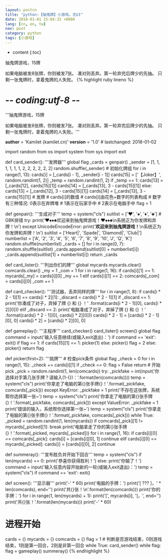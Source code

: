 ```yaml
---
layout: postcn
title: "python:【抽鬼牌】小游戏，无UI"
date: 2018-01-01 15:04:32 +0800
lang: [cn, en, tw]
nav: post
category: python
tags: [小游戏]
---
```


* content
{:toc}

抽鬼牌游戏，15牌

如果电脑被发8张牌，你则被发7张。
凑对则丢弃。第一轮弃完后牌少的先抽。
只剩一张鬼牌时，拿着鬼牌的人失败。<!-- more -->
{% highlight ruby lineno %}
# -*- coding:utf-8 -*-
'''抽鬼牌游戏，15牌

如果电脑被发8张牌，你则被发7张。
凑对则丢弃。第一轮弃完后牌少的先抽。
只剩一张鬼牌时，拿着鬼牌的人失败。'''

__author__ = 'Kamilet (kamilet.cn)'
__version__ = '1.0'  # lastchanged: 2018-01-02


import random
from os import system
from sys import exit


def card_sender():
    '''发牌器'''
    global flag
    _cards = genpair()
    _sender = [1, 1, 1, 1, 1, 1, 2, 2, 2, 2, 2, 2]
    random.shuffle(_sender)
    # 初始化牌组
    for i in range(1, 13):
        cards[i] = [_cards[i - 1], _sender[i - 1]]
    cards[15] = ['【Joker】', random.randint(1, 2)]
    _temp = random.randint(1, 2)
    if _temp == 1:
        cards[13] = [_cards[12], cards[15][1]]
        cards[14] = [_cards[13], 3 - cards[15][1]]
    else:
        cards[13] = [_cards[12], 3 - cards[15][1]]
        cards[14] = [_cards[13], 3 - cards[15][1]]
    # 发牌
    # cards[i]的数值
    # cards[i]由花色+数字的列表构成
    # 数字有三种情况: 0表示在弃牌堆
    #                 1表示在玩家手中
    #                 2表示在电脑手中
    flag = 1


def genpair():
    '''生成对子'''
    temp = system("cls")
    suitlist = ['♥', '♠', '♦', '♣']
    # GBK排错
    try:
        print('♥♠♦♣欢迎来到抽鬼牌游戏！♥♠♦♣\n系统正为你发牌和弃牌！\n')
    except UnicodeEncodeError:
        print('****欢迎来到抽鬼牌游戏！****\n系统正为你发牌和弃牌！\n')
        suitlist = ['Heart|', 'Spade|', 'Diamond|', 'Club|']
    numberlist = ['A', '2', '3', '4', '5', '6', '7',
                  '8', '9', '10', 'J', 'Q', 'K']
    random.shuffle(numberlist)
    _cards = []
    for i in range(0, 7):
        random.shuffle(suitlist)
        _cards.append(suitlist[0] + numberlist[i])
        _cards.append(suitlist[1] + numberlist[i])
    return _cards


def card_lister():
    '''列出你们的牌'''
    global mycards
    mycards.clear()
    comcards.clear()
    _my = 1
    _com = 1
    for i in range(1, 16):
        if cards[i][1] == 1:
            mycards[_my] = cards[i][0]
            _my += 1
        elif cards[i][1] == 2:
            comcards[_com] = cards[i][0]
            _com += 1


def card_checker():
    '''测试器，丢弃同样的牌'''
    for i in range(1, 8):
        if cards[i * 2 - 1][1] == cards[i * 2][1]:
            _discard = cards[i * 2 - 1][1]
            if _discard == 1:
                print('你凑成了对子，弃掉了牌 {} 和 {} ！'
                      .format(cards[i * 2 - 1][0], cards[i * 2][0]))
            elif _discard == 2:
                print('电脑凑成了对子，弃掉了牌 {} 和 {} ！'
                      .format(cards[i * 2 - 1][0], cards[i * 2][0]))
            cards[i * 2 - 1] = [cards[i * 2 - 1][0], 0]
            cards[i * 2] = [cards[i * 2][0], 0]


def gameplay():
    '''主程序'''
    card_checker()
    card_lister()
    screen()
    global flag
    command = input('输入任意继续(或输入exit退出)：')
    if command == 'exit':
        exit()
    if flag == 1:
        if cards[15][1] == 1:
            picker(1)
        else:
            picker()
            flag = 2
    else:
        picker()
    return flag


def picker(first=2):
    '''挑牌'''
    # 检查pick条件
    global flag
    _check = 0
    for i in range(1, 15):
    	_check += cards[i][1]
    if _check == 0:
    	flag = False
    	return
    # 开始pick
    _pick = random.randint(1, len(comcards))
    try:
        _pickfake = int(input('你选择对手第几张手牌？请输入(1-{})：'.format(len(comcards))))
        temp = system("cls")
        print('你拿走了电脑的第{}张手牌{}！'.format(_pickfake, comcards[_pick]))
    except KeyError:
    	_pickfake = 1
    	print('不存在这张牌，系统帮你选择第一张~')
    	temp = system("cls")
    	print('你拿走了电脑的第{}张手牌{}！'.format(_pickfake, comcards[_pick]))
    except ValueError:
    	_pickfake = 1
    	print('错误的输入，系统帮你选择第一张~')
    	temp = system("cls")
    	print('你拿走了电脑的第{}张手牌{}！'.format(_pickfake, comcards[_pick]))
    while True:
        _picked = random.randint(1, len(mycards))
        if comcards[_pick][1] != mycards[_picked][1]:
        	break
    print('电脑拿走了你的第{}张手牌{}！'.format(_picked, mycards[_picked]))
    for i in range(1, 16):
    	if cards[i][0] == comcards[_pick]:
    		cards[i] = [cards[i][0], 1]
    		continue
    	elif cards[i][0] == mycards[_picked]:
    		cards[i] = [cards[i][0], 2]
    		continue


def summeray():
    '''宣布胜负并开始下回合'''
    temp = system("cls")
    if len(mycards) == 0:
    	print('恭喜你获得胜利！')
    else:
    	print('你输了！')
    command = input('输入任意内容开始新的一轮(或输入exit退出)：')
    temp = system("cls")
    if command == 'exit':
    	exit()


def screen():
    '''显示器'''
    print('-' * 60)
    print('电脑的手牌：')
    print('[ ??? ]，' * len(comcards), end='')
    print('共{}张！\n'.format(len(comcards)))
    print('你的手牌：')
    for i in range(1, len(mycards) + 1):
        print('[', mycards[i], ']，', end='')
    print('共{}张！'.format(len(mycards)))
    print('-' * 60)


# 进程开始
cards = {}
mycards = {}
comcards = {}
flag = 1  # 判断是否游戏结束，0则游戏结束，1则是第一回合，2则是非第一回合
while True:
    card_sender()
    while flag:
        flag = gameplay()
    summeray()
{% endhighlight %}